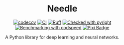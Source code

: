 <div align="center">
<h1>Needle</h1>

[![codecov](https://codecov.io/gh/liskajiri/needle/graph/badge.svg?token=73039E6OB2)](https://codecov.io/gh/liskajiri/needle)
[![CI](https://github.com/liskajiri/needle/actions/workflows/ci.yml/badge.svg)](https://github.com/liskajiri/needle/actions/workflows/ci.yml)
[![Ruff](https://img.shields.io/endpoint?url=https://raw.githubusercontent.com/astral-sh/ruff/main/assets/badge/v2.json)](https://github.com/astral-sh/ruff)
[![Checked with pyright](https://microsoft.github.io/pyright/img/pyright_badge.svg)](https://microsoft.github.io/pyright/)
[![Benchmarking with codspeed](https://img.shields.io/endpoint?url=https://codspeed.io/badge.json)](https://codspeed.io/liskajiri/needle)
[![Pixi Badge](https://img.shields.io/endpoint?url=https://raw.githubusercontent.com/prefix-dev/pixi/main/assets/badge/v0.json)](https://pixi.sh)

A Python library for deep learning and neural networks.
